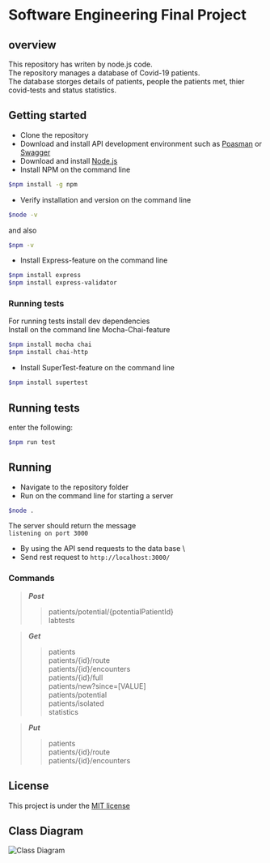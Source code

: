 # Software Engineering Final Project

## overview
This repository has writen by node.js code. \
The repository manages a database of Covid-19 patients.\
The database storges details of patients, people the patients met, thier covid-tests and status statistics. 

## Getting started
- Clone the repository
- Download and install API development environment such as [Poasman](https://www.postman.com/downloads/) or [Swagger](https://swagger.io/)
- Download and install [Node.js](https://nodejs.org/en/download/)
- Install NPM on the command line 
```bash
$npm install -g npm
```
- Verify installation and version on the command line
```bash
$node -v
``` 
and also
```bash
$npm -v
```
- Install Express-feature on the command line
```bash
$npm install express
$npm install express-validator
```
### Running tests 
For running tests install dev dependencies \
Install on the command line Mocha-Chai-feature
```bash
$npm install mocha chai
$npm install chai-http
``` 
- Install SuperTest-feature on the command line 
```bash
$npm install supertest
```
## Running tests
enter the following:
```bash
$npm run test
```
## Running
- Navigate to the repository folder 
- Run on the command line for starting a server 
```bash
$node .
```
The server should return the message  
```listening on port 3000```
- By using the API send requests to the data base \
- Send rest request to ```http://localhost:3000/```
### Commands
> ***Post*** 
>> patients/potential/{potentialPatientId} \
>> labtests 

> ***Get*** 
>> patients \
>> patients/{id}/route \
>> patients/{id}/encounters \
>> patients/{id}/full \
>> patients/new?since=[VALUE] \
>> patients/potential \
>> patients/isolated \
>> statistics 

> ***Put*** 
>> patients \
>> patients/{id}/route \
>> patients/{id}/encounters

## License
This project is under the [MIT license](https://en.wikipedia.org/wiki/MIT_License)

## Class Diagram 
![Class Diagram](https://user-images.githubusercontent.com/88660222/155901046-593564d9-c2c4-4792-b87d-98e38758e37b.jpeg)

